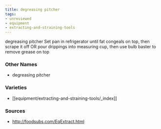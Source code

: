 ```yaml
---
title: degreasing pitcher
tags:
- unreviewed
- equipment
- extracting-and-straining-tools
---
```

degreasing pitcher Set pan in refrigerator until fat congeals on top, then scrape it off OR pour drippings into measuring cup, then use bulb baster to remove grease on top

### Other Names

* degreasing pitcher

### Varieties

* [[equipment/extracting-and-straining-tools/_index]]

### Sources
* http://foodsubs.com/EqExtract.html
